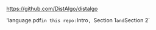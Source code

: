 https://github.com/DistAlgo/distalgo

'language.pdf` in this repo: `Intro`, `Section 1` and `Section 2`
